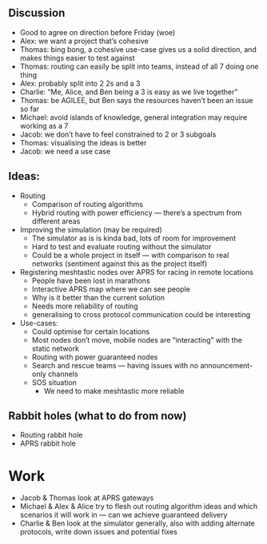 
## Discussion

- Good to agree on direction before Friday (woe)
- Alex: we want a project that’s cohesive
- Thomas: bing bong, a cohesive use-case gives us a solid direction, and makes things easier to test against
- Thomas: routing can easily be split into teams, instead of all 7 doing one thing
- Alex: probably split into 2 2s and a 3
- Charlie: “Me, Alice, and Ben being a 3 is easy as we live together”
- Thomas: be AGILEE, but Ben says the resources haven’t been an issue so far
- Michael: avoid islands of knowledge, general integration may require working as a 7
- Jacob: we don’t have to feel constrained to 2 or 3 subgoals
- Thomas: visualising the ideas is better
- Jacob: we need a use case

## Ideas:

- Routing
    - Comparison of routing algorithms
    - Hybrid routing with power efficiency — there’s a spectrum from different areas
- Improving the simulation (may be required)
    - The simulator as is is kinda bad, lots of room for improvement
    - Hard to test and evaluate routing without the simulator
    - Could be a whole project in itself — with comparison to real networks (sentiment against this as the project itself)
- Registering meshtastic nodes over APRS for racing in remote locations
    - People have been lost in marathons
    - Interactive APRS map where we can see people
    - Why is it better than the current solution
    - Needs more reliability of routing
    - generalising to cross protocol communication could be interesting
- Use-cases:
    - Could optimise for certain locations
    - Most nodes don’t move, mobile nodes are “interacting” with the static network
    - Routing with power guaranteed nodes
    - Search and rescue teams — having issues with no announcement-only channels
    - SOS situation
        - We need to make meshtastic more reliable

## Rabbit holes (what to do from now)

- Routing rabbit hole
- APRS rabbit hole

# Work

- Jacob & Thomas look at APRS gateways
- Michael & Alex & Alice try to flesh out routing algorithm ideas and which scenarios it will work in — can we achieve guaranteed delivery
- Charlie & Ben look at the simulator generally, also with adding alternate protocols, write down issues and potential fixes
